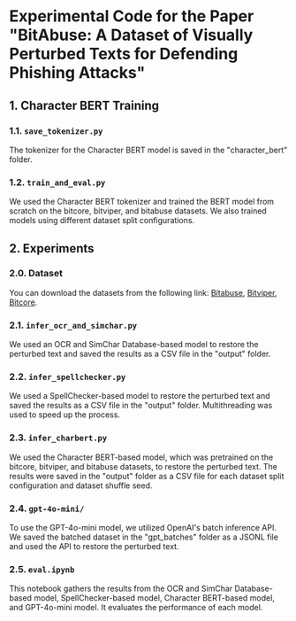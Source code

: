 # Experimental Code for the Paper "BitAbuse: A Dataset of Visually Perturbed Texts for Defending Phishing Attacks"

## 1. Character BERT Training

### 1.1. `save_tokenizer.py`

The tokenizer for the Character BERT model is saved in the "character_bert" folder.

### 1.2. `train_and_eval.py`

We used the Character BERT tokenizer and trained the BERT model from scratch on the bitcore, bitviper, and bitabuse datasets. We also trained models using different dataset split configurations.

## 2. Experiments

### 2.0. Dataset

You can download the datasets from the following link: [Bitabuse](https://huggingface.co/datasets/AutoML/bitaubse), [Bitviper](https://huggingface.co/datasets/AutoML/bitviper), [Bitcore](https://huggingface.co/datasets/AutoML/bitcore).

### 2.1. `infer_ocr_and_simchar.py`

We used an OCR and SimChar Database-based model to restore the perturbed text and saved the results as a CSV file in the "output" folder.

### 2.2. `infer_spellchecker.py`

We used a SpellChecker-based model to restore the perturbed text and saved the results as a CSV file in the "output" folder. Multithreading was used to speed up the process.

### 2.3. `infer_charbert.py`

We used the Character BERT-based model, which was pretrained on the bitcore, bitviper, and bitabuse datasets, to restore the perturbed text. The results were saved in the "output" folder as a CSV file for each dataset split configuration and dataset shuffle seed.

### 2.4. `gpt-4o-mini/`

To use the GPT-4o-mini model, we utilized OpenAI's batch inference API. We saved the batched dataset in the "gpt_batches" folder as a JSONL file and used the API to restore the perturbed text.

### 2.5. `eval.ipynb`

This notebook gathers the results from the OCR and SimChar Database-based model, SpellChecker-based model, Character BERT-based model, and GPT-4o-mini model. It evaluates the performance of each model.